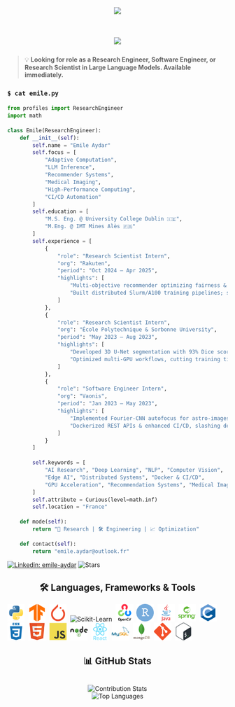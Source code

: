 
<div id="header" align="center">
  <img src="https://media.giphy.com/media/M9gbBd9nbDrOTu1Mqx/giphy.gif" width="100"/>
</div>

<h1 align="center">
  <a href="https://git.io/typing-svg">
    <img src="https://readme-typing-svg.herokuapp.com/?lines=This+is+Emile+Aydar;Nice+to+meet+you+%F0%9F%91%8B&center=true&size=30">
  </a>
</h1>


> 💡 **Looking for role as a Research Engineer, Software Engineer, or Research Scientist in Large Language Models. Available immediately.**
### `$ cat emile.py`
```python
from profiles import ResearchEngineer
import math

class Emile(ResearchEngineer):
    def __init__(self):
        self.name = "Emile Aydar"
        self.focus = [
            "Adaptive Computation", 
            "LLM Inference", 
            "Recommender Systems", 
            "Medical Imaging", 
            "High-Performance Computing", 
            "CI/CD Automation"
        ]
        self.education = [
            "M.S. Eng. @ University College Dublin 🇮🇪",
            "M.Eng. @ IMT Mines Alès 🇫🇷"
        ]
        self.experience = [
            {
                "role": "Research Scientist Intern",
                "org": "Rakuten",
                "period": "Oct 2024 – Apr 2025",
                "highlights": [
                    "Multi-objective recommender optimizing fairness & diversity on large-scale datasets",
                    "Built distributed Slurm/A100 training pipelines; submitted paper to ACM RecSys 2025"
                ]
            },
            {
                "role": "Research Scientist Intern",
                "org": "École Polytechnique & Sorbonne University",
                "period": "May 2023 – Aug 2023",
                "highlights": [
                    "Developed 3D U-Net segmentation with 93% Dice score on medical scans",
                    "Optimized multi-GPU workflows, cutting training time by 40%"
                ]
            },
            {
                "role": "Software Engineer Intern",
                "org": "Vaonis",
                "period": "Jan 2023 – May 2023",
                "highlights": [
                    "Implemented Fourier-CNN autofocus for astro-images (<15 ms latency on Jetson Nano)",
                    "Dockerized REST APIs & enhanced CI/CD, slashing deployment time by 99%"
                ]
            }
        ]

        self.keywords = [
            "AI Research", "Deep Learning", "NLP", "Computer Vision",
            "Edge AI", "Distributed Systems", "Docker & CI/CD",
            "GPU Acceleration", "Recommendation Systems", "Medical Imaging"
        ]
        self.attribute = Curious(level=math.inf)
        self.location = "France"

    def mode(self):
        return "🔬 Research | 🛠️ Engineering | 📈 Optimization"

    def contact(self):
        return "emile.aydar@outlook.fr"


```


[![Linkedin: emile-aydar](https://img.shields.io/badge/-Emile-blue?style=flat-square&logo=Linkedin&logoColor=white&link=https://www.linkedin.com/in/emile-aydar/)](https://www.linkedin.com/in/romain-storaï/)
![Stars](https://img.shields.io/github/stars/EmileAydar)

###  <h2 align="center">:hammer_and_wrench: Languages, Frameworks & Tools </h2>
  <div>
  
  <img src="https://github.com/devicons/devicon/blob/master/icons/python/python-original.svg" title="Python" alt="Python" width="40" height="40"/>&nbsp;
  <img src="https://github.com/devicons/devicon/blob/master/icons/tensorflow/tensorflow-original.svg" title="Tensorflow" alt="Tensorflow" width="40" height="40"/>&nbsp;
  <img src="https://github.com/devicons/devicon/blob/master/icons/pytorch/pytorch-original.svg" title="PyTorch" alt="PyTorch" width="40" height="40"/>&nbsp;
  <img src="https://api.iconify.design/devicon/scikitlearn.svg" title="Scikit-Learn" alt="Scikit-Learn" width="60" height="60"/>&nbsp;
  <img src="https://github.com/devicons/devicon/blob/master/icons/opencv/opencv-original-wordmark.svg" title="OpenCV" alt="OpenCV" width="40" height="40"/>&nbsp;
  <img src="https://github.com/devicons/devicon/blob/master/icons/rstudio/rstudio-original.svg" title="RStudio" alt="RStudio" width="40" height="40"/>&nbsp;
  <img src="https://github.com/devicons/devicon/blob/master/icons/java/java-original-wordmark.svg" title="Java" alt="Java" width="40" height="40"/>&nbsp;
  <img src="https://github.com/devicons/devicon/blob/master/icons/spring/spring-original-wordmark.svg" title="Spring" alt="Spring" width="40" height="40"/>&nbsp;
  <img src="https://github.com/devicons/devicon/blob/master/icons/c/c-original.svg" title="C" alt="C" width="40" height="40"/>&nbsp;
  <img src="https://github.com/devicons/devicon/blob/master/icons/css3/css3-plain-wordmark.svg"  title="CSS3" alt="CSS" width="40" height="40"/>&nbsp;
  <img src="https://github.com/devicons/devicon/blob/master/icons/html5/html5-original.svg" title="HTML5" alt="HTML" width="40" height="40"/>&nbsp;
  <img src="https://github.com/devicons/devicon/blob/master/icons/javascript/javascript-original.svg" title="JavaScript" alt="JavaScript" width="40" height="40"/>&nbsp;
  <img src="https://github.com/devicons/devicon/blob/master/icons/nodejs/nodejs-original-wordmark.svg" title="NodeJS" alt="NodeJS" width="40" height="40"/>&nbsp;
  <img src="https://github.com/devicons/devicon/blob/master/icons/react/react-original-wordmark.svg" title="React" alt="React" width="40" height="40"/>&nbsp;
  <img src="https://github.com/devicons/devicon/blob/master/icons/mysql/mysql-original-wordmark.svg" title="MySQL"  alt="MySQL" width="40" height="40"/>&nbsp;
  <img src="https://github.com/devicons/devicon/blob/master/icons/mongodb/mongodb-original-wordmark.svg" title="MongoDB"  alt="MongoDB" width="40" height="40"/>&nbsp;
  <img src="https://github.com/devicons/devicon/blob/master/icons/git/git-original.svg" title="Git" alt="Git" width="40" height="40"/>&nbsp;
  <img src="https://github.com/devicons/devicon/blob/master/icons/bash/bash-original.svg" title="Bash" alt="Bash" width="40" height="40"/>&nbsp;

### <h2 align="center">📊 GitHub Stats </h2>

<p align="center">
  <img src="http://github-readme-streak-stats.herokuapp.com?user=EmileAydar&theme=radical&background=000000" alt=""/><br/>
  <img src="https://github-readme-stats.vercel.app/api?username=EmileAydar&show_icons=true&theme=radical" alt="Contribution Stats"/><br/>
  <img src="https://github-readme-stats.vercel.app/api/top-langs/?username=EmileAydar&layout=compact&theme=highcontrast" alt="Top Languages"/>
</p>
